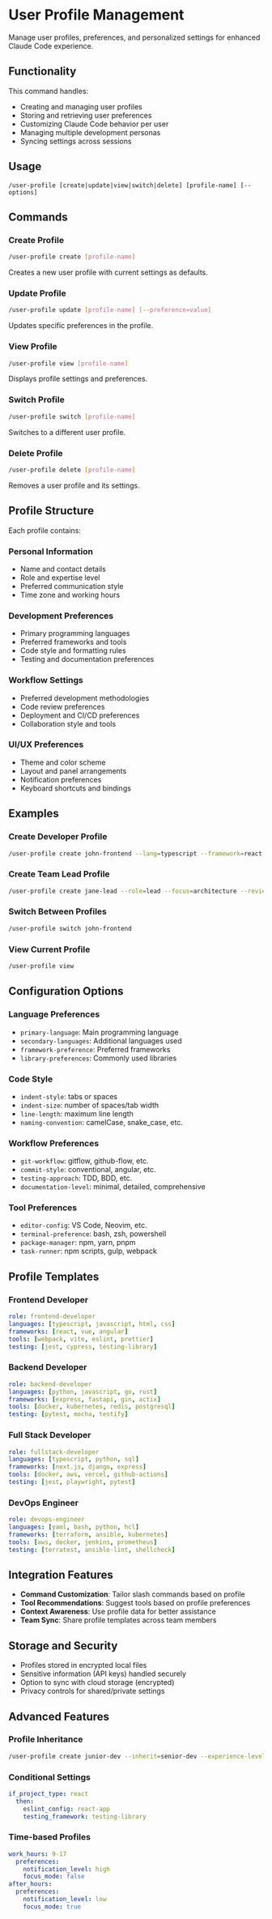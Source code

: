 # User Profile Management

Manage user profiles, preferences, and personalized settings for enhanced Claude Code experience.

## Functionality

This command handles:
- Creating and managing user profiles
- Storing and retrieving user preferences
- Customizing Claude Code behavior per user
- Managing multiple development personas
- Syncing settings across sessions

## Usage

```
/user-profile [create|update|view|switch|delete] [profile-name] [--options]
```

## Commands

### Create Profile
```bash
/user-profile create [profile-name]
```
Creates a new user profile with current settings as defaults.

### Update Profile  
```bash
/user-profile update [profile-name] [--preference=value]
```
Updates specific preferences in the profile.

### View Profile
```bash
/user-profile view [profile-name]
```
Displays profile settings and preferences.

### Switch Profile
```bash
/user-profile switch [profile-name]
```
Switches to a different user profile.

### Delete Profile
```bash
/user-profile delete [profile-name]
```
Removes a user profile and its settings.

## Profile Structure

Each profile contains:

### Personal Information
- Name and contact details
- Role and expertise level
- Preferred communication style
- Time zone and working hours

### Development Preferences
- Primary programming languages
- Preferred frameworks and tools
- Code style and formatting rules
- Testing and documentation preferences

### Workflow Settings
- Preferred development methodologies
- Code review preferences
- Deployment and CI/CD preferences
- Collaboration style and tools

### UI/UX Preferences
- Theme and color scheme
- Layout and panel arrangements
- Notification preferences
- Keyboard shortcuts and bindings

## Examples

### Create Developer Profile
```bash
/user-profile create john-frontend --lang=typescript --framework=react --style=airbnb
```

### Create Team Lead Profile
```bash
/user-profile create jane-lead --role=lead --focus=architecture --review=thorough
```

### Switch Between Profiles
```bash
/user-profile switch john-frontend
```

### View Current Profile
```bash
/user-profile view
```

## Configuration Options

### Language Preferences
- `primary-language`: Main programming language
- `secondary-languages`: Additional languages used
- `framework-preference`: Preferred frameworks
- `library-preferences`: Commonly used libraries

### Code Style
- `indent-style`: tabs or spaces
- `indent-size`: number of spaces/tab width
- `line-length`: maximum line length
- `naming-convention`: camelCase, snake_case, etc.

### Workflow Preferences
- `git-workflow`: gitflow, github-flow, etc.
- `commit-style`: conventional, angular, etc.
- `testing-approach`: TDD, BDD, etc.
- `documentation-level`: minimal, detailed, comprehensive

### Tool Preferences
- `editor-config`: VS Code, Neovim, etc.
- `terminal-preference`: bash, zsh, powershell
- `package-manager`: npm, yarn, pnpm
- `task-runner`: npm scripts, gulp, webpack

## Profile Templates

### Frontend Developer
```yaml
role: frontend-developer
languages: [typescript, javascript, html, css]
frameworks: [react, vue, angular]
tools: [webpack, vite, eslint, prettier]
testing: [jest, cypress, testing-library]
```

### Backend Developer
```yaml
role: backend-developer
languages: [python, javascript, go, rust]
frameworks: [express, fastapi, gin, actix]
tools: [docker, kubernetes, redis, postgresql]
testing: [pytest, mocha, testify]
```

### Full Stack Developer
```yaml
role: fullstack-developer
languages: [typescript, python, sql]
frameworks: [next.js, django, express]
tools: [docker, aws, vercel, github-actions]
testing: [jest, playwright, pytest]
```

### DevOps Engineer
```yaml
role: devops-engineer
languages: [yaml, bash, python, hcl]
frameworks: [terraform, ansible, kubernetes]
tools: [aws, docker, jenkins, prometheus]
testing: [terratest, ansible-lint, shellcheck]
```

## Integration Features

- **Command Customization**: Tailor slash commands based on profile
- **Tool Recommendations**: Suggest tools based on profile preferences
- **Context Awareness**: Use profile data for better assistance
- **Team Sync**: Share profile templates across team members

## Storage and Security

- Profiles stored in encrypted local files
- Sensitive information (API keys) handled securely
- Option to sync with cloud storage (encrypted)
- Privacy controls for shared/private settings

## Advanced Features

### Profile Inheritance
```bash
/user-profile create junior-dev --inherit=senior-dev --experience-level=junior
```

### Conditional Settings
```yaml
if_project_type: react
  then:
    eslint_config: react-app
    testing_framework: testing-library
```

### Time-based Profiles
```yaml
work_hours: 9-17
  preferences:
    notification_level: high
    focus_mode: false
after_hours:
  preferences:
    notification_level: low
    focus_mode: true
```